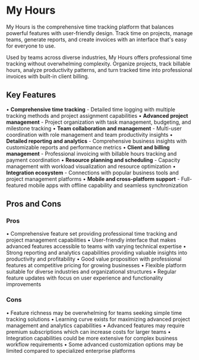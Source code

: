 # My Hours

My Hours is the comprehensive time tracking platform that balances powerful features with user-friendly design. Track time on projects, manage teams, generate reports, and create invoices with an interface that's easy for everyone to use.

Used by teams across diverse industries, My Hours offers professional time tracking without overwhelming complexity. Organize projects, track billable hours, analyze productivity patterns, and turn tracked time into professional invoices with built-in client billing.

## Key Features

• **Comprehensive time tracking** - Detailed time logging with multiple tracking methods and project assignment capabilities
• **Advanced project management** - Project organization with task management, budgeting, and milestone tracking
• **Team collaboration and management** - Multi-user coordination with role management and team productivity insights
• **Detailed reporting and analytics** - Comprehensive business insights with customizable reports and performance metrics
• **Client and billing management** - Professional invoicing with billable hours tracking and payment coordination
• **Resource planning and scheduling** - Capacity management with workload visualization and resource optimization
• **Integration ecosystem** - Connections with popular business tools and project management platforms
• **Mobile and cross-platform support** - Full-featured mobile apps with offline capability and seamless synchronization

## Pros and Cons

### Pros
• Comprehensive feature set providing professional time tracking and project management capabilities
• User-friendly interface that makes advanced features accessible to teams with varying technical expertise
• Strong reporting and analytics capabilities providing valuable insights into productivity and profitability
• Good value proposition with professional features at competitive pricing for growing businesses
• Flexible platform suitable for diverse industries and organizational structures
• Regular feature updates with focus on user experience and functionality improvements

### Cons
• Feature richness may be overwhelming for teams seeking simple time tracking solutions
• Learning curve exists for maximizing advanced project management and analytics capabilities
• Advanced features may require premium subscriptions which can increase costs for larger teams
• Integration capabilities could be more extensive for complex business workflow requirements
• Some advanced customization options may be limited compared to specialized enterprise platforms